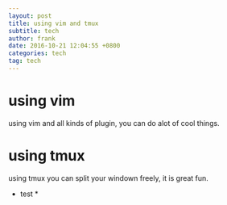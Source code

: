 ```yaml
---
layout: post
title: using vim and tmux
subtitle: tech
author: frank
date: 2016-10-21 12:04:55 +0800
categories: tech
tag: tech
---
```


# using vim
using vim and all kinds of plugin, you can do alot of cool things.
# using tmux
using tmux you can split your windown freely, it is great fun.

* test *
